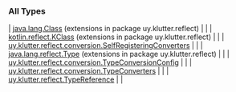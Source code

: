 
### All Types


| [java.lang.Class](../uy.klutter.reflect/java.lang.-class/index.md) (extensions in package uy.klutter.reflect) |  |
| [kotlin.reflect.KClass](../uy.klutter.reflect/kotlin.reflect.-k-class/index.md) (extensions in package uy.klutter.reflect) |  |
| [uy.klutter.reflect.conversion.SelfRegisteringConverters](../uy.klutter.reflect.conversion/-self-registering-converters/index.md) |  |
| [java.lang.reflect.Type](../uy.klutter.reflect/java.lang.reflect.-type/index.md) (extensions in package uy.klutter.reflect) |  |
| [uy.klutter.reflect.conversion.TypeConversionConfig](../uy.klutter.reflect.conversion/-type-conversion-config/index.md) |  |
| [uy.klutter.reflect.conversion.TypeConverters](../uy.klutter.reflect.conversion/-type-converters/index.md) |  |
| [uy.klutter.reflect.TypeReference](../uy.klutter.reflect/-type-reference/index.md) |  |

